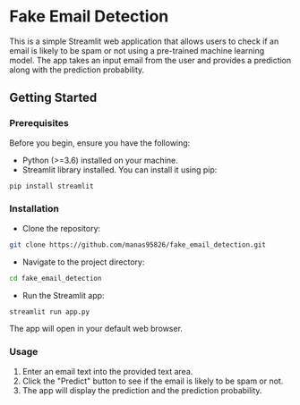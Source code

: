 # Fake Email Detection

This is a simple Streamlit web application that allows users to check if an email is likely to be spam or not using a pre-trained machine learning model. The app takes an input email from the user and provides a prediction along with the prediction probability.

## Getting Started

### Prerequisites
Before you begin, ensure you have the following:

- Python (>=3.6) installed on your machine.
- Streamlit library installed. You can install it using pip:
```bash
pip install streamlit
```

### Installation
- Clone the repository:
```bash
git clone https://github.com/manas95826/fake_email_detection.git
```
- Navigate to the project directory:
```bash
cd fake_email_detection
```

- Run the Streamlit app:
```bash
streamlit run app.py
```
The app will open in your default web browser.

### Usage
1. Enter an email text into the provided text area.
2. Click the "Predict" button to see if the email is likely to be spam or not.
3. The app will display the prediction and the prediction probability.


